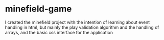 # minefield-game
I created the minefield project with the intention of learning about event handling in html, but mainly the play validation algorithm and the handling of arrays, and the basic css interface for the application
